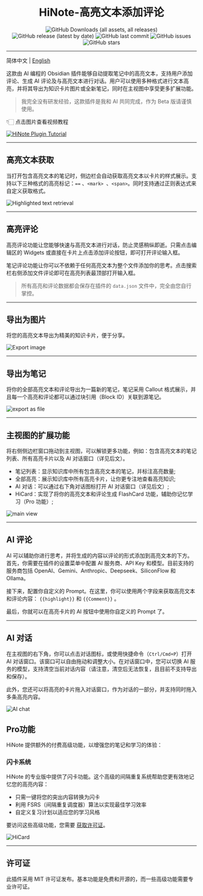 <div align="center">
	<h1>HiNote-高亮文本添加评论</h1>
	<img src="https://img.shields.io/github/downloads/CatMuse/HiNote/total" alt="GitHub Downloads (all assets, all releases)" />
	<img src="https://img.shields.io/github/v/release/CatMuse/HiNote" alt="GitHub release (latest by date)" />
	<img src="https://img.shields.io/github/last-commit/CatMuse/HiNote" alt="GitHub last commit" />
	<img src="https://img.shields.io/github/issues/CatMuse/HiNote" alt="GitHub issues" />
	<img src="https://img.shields.io/github/stars/CatMuse/HiNote?style=social" alt="GitHub stars" />
</div>

---

简体中文 | [English](./README.md)

这款由 AI 编程的 Obsidian 插件能够自动提取笔记中的高亮文本，支持用户添加评论、生成 AI 评论及与高亮文本进行对话。用户可以使用多种格式进行文本高亮，并将其导出为知识卡片图片或全新笔记，同时在主视图中享受更多扩展功能。

>  我完全没有研发经验，这款插件是我和 AI 共同完成，作为 Beta 版请谨慎使用。

👇🏻 点击图片查看视频教程

[![HiNote Plugin Tutorial](https://img.youtube.com/vi/c1mxMGi1ZEk/maxresdefault.jpg)](https://www.youtube.com/watch?v=c1mxMGi1ZEk)

---
## 高亮文本获取

当打开包含高亮文本的笔记时，侧边栏会自动获取高亮文本以卡片的样式展示。支持以下三种格式的高亮标记：`==` 、`<mark> `、`<span>`。同时支持通过正则表达式来自定义获取格式。

![Highlighted text retrieval](./doc/highlighted-text-retrieval.jpg)

---
## 高亮评论

高亮评论功能让您能够快速与高亮文本进行对话，防止灵感稍纵即逝。只需点击编辑区的 Widgets 或直接在卡片上点击添加评论按钮，即可打开评论输入框。

笔记评论功能让你可以不依赖于任何高亮文本为整个文件添加你的思考。点击搜索栏右侧添加文件评论即可在高亮列表最顶部打开输入框。

>  所有高亮和评论数据都会保存在插件的 `data.json` 文件中，完全由您自行掌控。

---

## 导出为图片

将您的高亮文本导出为精美的知识卡片，便于分享。

![Export image](./doc/export-image.jpg)

---

## 导出为笔记

将你的全部高亮文本和评论导出为一篇新的笔记，笔记采用 Callout 格式展示，并且每一个高亮和评论都可以通过块引用（Block ID）关联到源笔记。

![export as file](./doc/export-as-file.jpg)

---

## 主视图的扩展功能

将右侧侧边栏窗口拖动到主视图，可以解锁更多功能，例如：包含高亮文本的笔记列表、所有高亮卡片以及 AI 对话窗口（详见后文）。

- 笔记列表：显示知识库中所有包含高亮文本的笔记，并标注高亮数量;
- 全部高亮：展示知识库中所有高亮卡片，让你更专注地查看高亮知识;
- AI 对话：可以通过右下角对话图标打开 AI 对话窗口（详见后文）;
- HiCard：实现了将你的高亮文本和评论生成 FlashCard 功能，辅助你记忆学习（Pro 功能）;

![main view](./doc/main-view.jpg)

---

## AI 评论

AI 可以辅助你进行思考，并将生成的内容以评论的形式添加到高亮文本的下方。首先，你需要在插件的设置菜单中配置 AI 服务商、API Key 和模型。目前支持的服务商包括 OpenAI、Gemini、Anthropic、Deepseek、SiliconFlow 和 Ollama。

接下来，配置你自定义的 Prompt。在这里，你可以使用两个字段来获取高亮文本和评论内容： `{{highlight}}` 和 `{{Comment}}` 。

最后，你就可以在高亮卡片的 AI 按钮中使用你自定义的 Prompt 了。

---

## AI  对话

在主视图的右下角，你可以点击对话图标，或使用快捷命令（`Ctrl/Cmd+P`）打开 AI 对话窗口。该窗口可以自由拖动和调整大小。在对话窗口中，您可以切换 AI 服务的模型，支持清空当前对话内容（请注意，清空后无法恢复，且目前不支持导出和保存）。

此外，您还可以将高亮的卡片拖入对话窗口，作为对话的一部分，并支持同时拖入多条高亮内容。

![AI chat](./doc/ai-chat.jpg)

## Pro功能

HiNote 提供额外的付费高级功能，以增强您的笔记和学习的体验：

### 闪卡系统

HiNote 的专业版中提供了闪卡功能。这个高级的间隔重复系统帮助您更有效地记忆您的高亮内容：

- 只需一键将您的突出内容转换为闪卡
- 利用 FSRS（间隔重复调度器）算法以实现最佳学习效率
- 自定义复习计划以适应您的学习风格

要访问这些高级功能，您需要 [获取许可证](https://hinote.vip)。

![HiCard](./doc/hi-card.jpg)

---

## 许可证

此插件采用 MIT 许可证发布。基本功能是免费和开源的，而一些高级功能需要专业许可证。